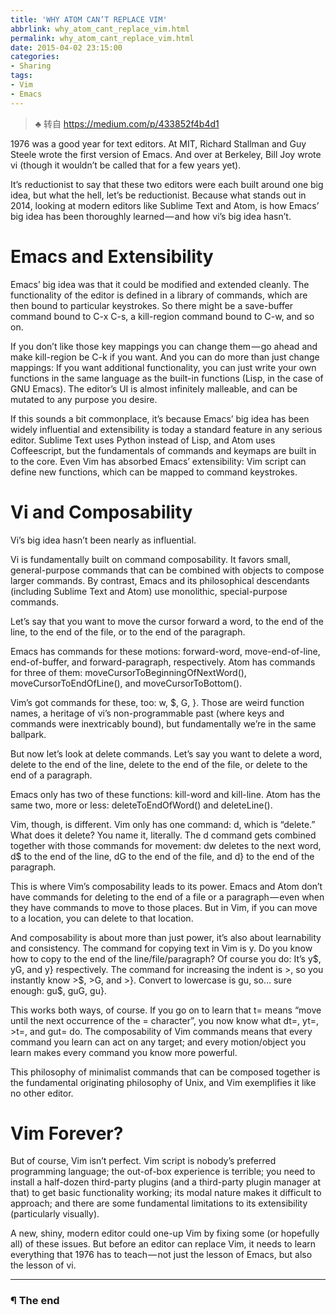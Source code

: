 ```yaml
---
title: 'WHY ATOM CAN’T REPLACE VIM'
abbrlink: why_atom_cant_replace_vim.html
permalink: why_atom_cant_replace_vim.html
date: 2015-04-02 23:15:00
categories:
- Sharing
tags:
- Vim
- Emacs
---
```


> ♣ 转自 https://medium.com/p/433852f4b4d1

1976 was a good year for text editors. At MIT, Richard Stallman and Guy Steele wrote the first version of Emacs. And over at Berkeley, Bill Joy wrote vi (though it wouldn’t be called that for a few years yet).

It’s reductionist to say that these two editors were each built around one big idea, but what the hell, let’s be reductionist. Because what stands out in 2014, looking at modern editors like Sublime Text and Atom, is how Emacs’ big idea has been thoroughly learned — and how vi’s big idea hasn’t.

<!-- more -->

# Emacs and Extensibility

Emacs’ big idea was that it could be modified and extended cleanly. The functionality of the editor is defined in a library of commands, which are then bound to particular keystrokes. So there might be a save-buffer command bound to C-x C-s, a kill-region command bound to C-w, and so on.

If you don’t like those key mappings you can change them — go ahead and make kill-region be C-k if you want. And you can do more than just change mappings: If you want additional functionality, you can just write your own functions in the same language as the built-in functions (Lisp, in the case of GNU Emacs). The editor’s UI is almost infinitely malleable, and can be mutated to any purpose you desire.

If this sounds a bit commonplace, it’s because Emacs’ big idea has been widely influential and extensibility is today a standard feature in any serious editor. Sublime Text uses Python instead of Lisp, and Atom uses Coffeescript, but the fundamentals of commands and keymaps are built in to the core. Even Vim has absorbed Emacs’ extensibility: Vim script can define new functions, which can be mapped to command keystrokes.

# Vi and Composability

Vi’s big idea hasn’t been nearly as influential.

Vi is fundamentally built on command composability. It favors small, general-purpose commands that can be combined with objects to compose larger commands. By contrast, Emacs and its philosophical descendants (including Sublime Text and Atom) use monolithic, special-purpose commands.

Let’s say that you want to move the cursor forward a word, to the end of the line, to the end of the file, or to the end of the paragraph.

Emacs has commands for these motions: forward-word, move-end-of-line, end-of-buffer, and forward-paragraph, respectively. Atom has commands for three of them: moveCursorToBeginningOfNextWord(), moveCursorToEndOfLine(), and moveCursorToBottom().

Vim’s got commands for these, too: w, $, G, }. Those are weird function names, a heritage of vi’s non-programmable past (where keys and commands were inextricably bound), but fundamentally we’re in the same ballpark.

But now let’s look at delete commands. Let’s say you want to delete a word, delete to the end of the line, delete to the end of the file, or delete to the end of a paragraph.

Emacs only has two of these functions: kill-word and kill-line. Atom has the same two, more or less: deleteToEndOfWord() and deleteLine().

Vim, though, is different. Vim only has one command: d, which is “delete.” What does it delete? You name it, literally. The d command gets combined together with those commands for movement: dw deletes to the next word, d$ to the end of the line, dG to the end of the file, and d} to the end of the paragraph.

This is where Vim’s composability leads to its power. Emacs and Atom don’t have commands for deleting to the end of a file or a paragraph — even when they have commands to move to those places. But in Vim, if you can move to a location, you can delete to that location.

And composability is about more than just power, it’s also about learnability and consistency. The command for copying text in Vim is y. Do you know how to copy to the end of the line/file/paragraph? Of course you do: It’s y$, yG, and y} respectively. The command for increasing the indent is >, so you instantly know >$, >G, and >}. Convert to lowercase is gu, so… sure enough: gu$, guG, gu}.

This works both ways, of course. If you go on to learn that t= means “move until the next occurrence of the = character”, you now know what dt=, yt=, >t=, and gut= do. The composability of Vim commands means that every command you learn can act on any target; and every motion/object you learn makes every command you know more powerful.

This philosophy of minimalist commands that can be composed together is the fundamental originating philosophy of Unix, and Vim exemplifies it like no other editor.

# Vim Forever?

But of course, Vim isn’t perfect. Vim script is nobody’s preferred programming language; the out-of-box experience is terrible; you need to install a half-dozen third-party plugins (and a third-party plugin manager at that) to get basic functionality working; its modal nature makes it difficult to approach; and there are some fundamental limitations to its extensibility (particularly visually).

A new, shiny, modern editor could one-up Vim by fixing some (or hopefully all) of these issues. But before an editor can replace Vim, it needs to learn everything that 1976 has to teach — not just the lesson of Emacs, but also the lesson of vi.

---

### ¶ The end

